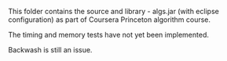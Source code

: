 This folder contains the source and library - algs.jar (with eclipse configuration) as part of Coursera Princeton algorithm course. 

The timing and memory tests have not yet been implemented. 

Backwash is still an issue. 